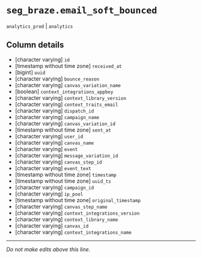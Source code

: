 # `seg_braze.email_soft_bounced`
`analytics_prod` | `analytics`

## Column details
* [character varying] `id`
* [timestamp without time zone] `received_at`
* [bigint]    `uuid`
* [character varying] `bounce_reason`
* [character varying] `canvas_variation_name`
* [boolean]   `context_integrations_appboy`
* [character varying] `context_library_version`
* [character varying] `context_traits_email`
* [character varying] `dispatch_id`
* [character varying] `campaign_name`
* [character varying] `canvas_variation_id`
* [timestamp without time zone] `sent_at`
* [character varying] `user_id`
* [character varying] `canvas_name`
* [character varying] `event`
* [character varying] `message_variation_id`
* [character varying] `canvas_step_id`
* [character varying] `event_text`
* [timestamp without time zone] `timestamp`
* [timestamp without time zone] `uuid_ts`
* [character varying] `campaign_id`
* [character varying] `ip_pool`
* [timestamp without time zone] `original_timestamp`
* [character varying] `canvas_step_name`
* [character varying] `context_integrations_version`
* [character varying] `context_library_name`
* [character varying] `canvas_id`
* [character varying] `context_integrations_name`

-------------------------------------------------------------------------------
*Do not make edits above this line.*
